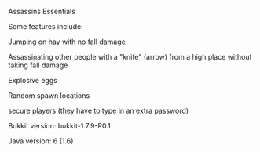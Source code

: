 Assassins Essentials

Some features include:

Jumping on hay with no fall damage

Assassinating other people with a "knife" (arrow) from a high place without taking fall damage

Explosive eggs

Random spawn locations

secure players (they have to type in an extra password)

Bukkit version: bukkit-1.7.9-R0.1

Java version: 6 (1.6)
